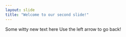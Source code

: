 ```yaml
---
layout: slide
title: "Welcome to our second slide!"
---
```

Some witty new text here
Use the left arrow to go back!
